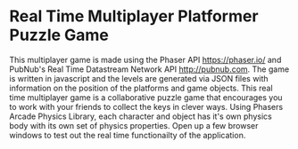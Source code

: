 # Real Time Multiplayer Platformer Puzzle Game
This multiplayer game is made using the Phaser API https://phaser.io/ and PubNub's Real Time Datastream Network API http://pubnub.com. 
The game is written in javascript and the levels are generated via JSON files with information on the position of the platforms and game objects.
This real time multiplayer game is a collaborative puzzle game that encourages you to work with your friends to collect the keys in clever ways.  Using Phasers Arcade Physics Library, each character and object has it's own physics body with its own set of physics properties.  Open up a few browser windows to test out the real time functionailty of the application.



